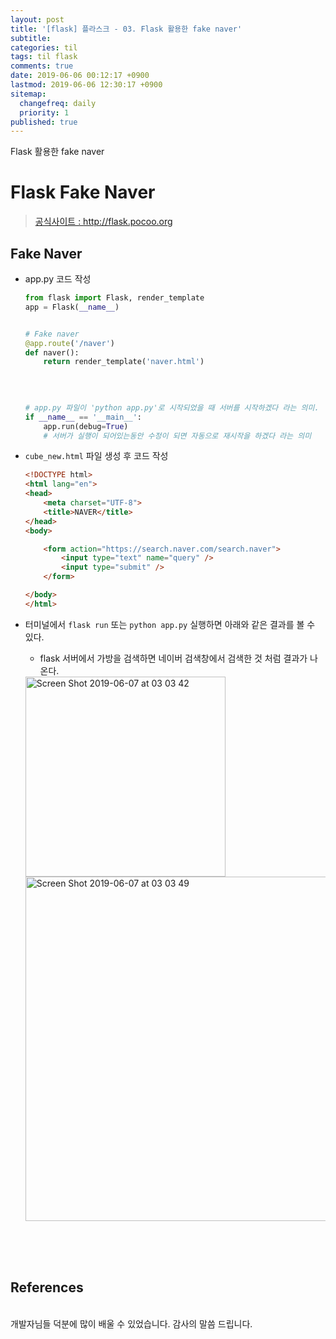 ```yaml
---
layout: post
title: '[flask] 플라스크 - 03. Flask 활용한 fake naver'
subtitle: 
categories: til
tags: til flask
comments: true
date: 2019-06-06 00:12:17 +0900
lastmod: 2019-06-06 12:30:17 +0900
sitemap:
  changefreq: daily
  priority: 1
published: true
---
```


Flask 활용한 fake naver<br />


# Flask Fake Naver

> [공식사이트 : http://flask.pocoo.org ](http://flask.pocoo.org) 


## Fake Naver

- app.py 코드 작성

  ```python
  from flask import Flask, render_template
  app = Flask(__name__)
  
  
  # Fake naver
  @app.route('/naver')
  def naver():
      return render_template('naver.html')  
  
    
    
    
  # app.py 파일이 'python app.py'로 시작되었을 때 서버를 시작하겠다 라는 의미.
  if __name__ == '__main__':
      app.run(debug=True)
      # 서버가 실행이 되어있는동안 수정이 되면 자동으로 재시작을 하겠다 라는 의미
  ```

- ``cube_new.html``  파일 생성 후 코드 작성

  ```html
  <!DOCTYPE html>
  <html lang="en">
  <head>
      <meta charset="UTF-8">
      <title>NAVER</title>
  </head>
  <body>
  
      <form action="https://search.naver.com/search.naver">
          <input type="text" name="query" />
          <input type="submit" />
      </form>
  
  </body>
  </html>
  ```

- 터미널에서  ``flask run`` 또는 ``python app.py`` 실행하면 아래와 같은 결과를 볼 수 있다.

  - flask 서버에서 가방을 검색하면 네이버 검색창에서 검색한 것 처럼 결과가 나온다.

  <img width="320" alt="Screen Shot 2019-06-07 at 03 03 42" src="https://user-images.githubusercontent.com/46523571/59055507-ee0e4b00-88d0-11e9-95c2-c554e27c01c3.png">
  <img width="551" alt="Screen Shot 2019-06-07 at 03 03 49" src="https://user-images.githubusercontent.com/46523571/59055508-eea6e180-88d0-11e9-84a4-6ea31a21651e.png">

<br />

<br />

<br />




## References

<br/>
개발자님들 덕분에 많이 배울 수 있었습니다. 감사의 말씀 드립니다.<br/>